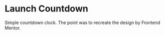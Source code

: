 # Launch Countdown

Simple countdown clock. The point was to recreate the design by Frontend Mentor.
